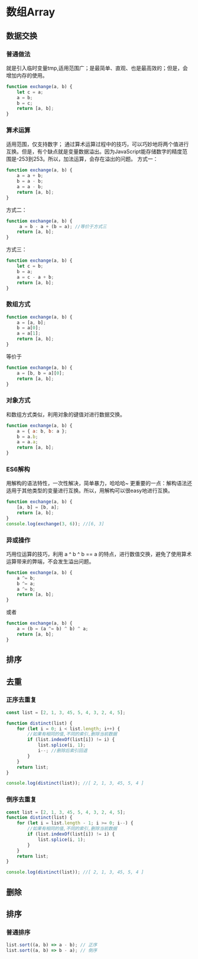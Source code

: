 # 数组Array

## 数据交换

### 普通做法
就是引入临时变量tmp,适用范围广；是最简单、直观、也是最高效的；但是，会增加内存的使用。
```js
function exchange(a, b) {
    let c = a;
    a = b;
    b = c;
    return [a, b];
}
```

### 算术运算
适用范围，仅支持数字；
通过算术运算过程中的技巧，可以巧妙地将两个值进行互换。但是，有个缺点就是变量数据溢出。因为JavaScript能存储数字的精度范围是-253到253。所以，加法运算，会存在溢出的问题。
方式一：
```js
function exchange(a, b) {
    a = a + b;
    b = a - b;
    a = a - b;
    return [a, b];
}

```
方式二：
```js
function exchange(a, b) {
     a = b - a + (b = a); //等价于方式三
    return [a, b];
}

```
方式三：
```js
function exchange(a, b) {
    let c = b;
    b = a;
    a = c - a + b;
    return [a, b];
}
```
### 数组方式
```js
function exchange(a, b) {
    a = [a, b]; 
    b = a[0];
    a = a[1];
    return [a, b];
}
```
等价于
```js
function exchange(a, b) {
    a = [b, b = a][0];
    return [a, b];
}
```
### 对象方式
和数组方式类似，利用对象的键值对进行数据交换。
```js
function exchange(a, b) {
    a = { a: b, b: a };
    b = a.b;
    a = a.a;
    return [a, b]; 
}
```

### ES6解构
用解构的语法特性，一次性解决，简单暴力，哈哈哈~
更重要的一点：解构语法还适用于其他类型的变量进行互换。所以，用解构可以很easy地进行互换。
```js
function exchange(a, b) {
    [a, b] = [b, a];
    return [a, b];
}
console.log(exchange(3, 6)); //[6, 3]
```

### 异或操作
巧用位运算的技巧，利用 a ^ b ^ b == a 的特点，进行数值交换，避免了使用算术运算带来的弊端，不会发生溢出问题。
```js
function exchange(a, b) {
    a ^= b;
    b ^= a;
    a ^= b;
    return [a, b];
}
```
或者
```js
function exchange(a, b) {
    a = (b = (a ^= b) ^ b) ^ a;
    return [a, b];
}
```


## 排序

## 去重

### 正序去重复
```js
const list = [2, 1, 3, 45, 5, 4, 3, 2, 4, 5];

function distinct(list) {
    for (let i = 0; i < list.length; i++) {
        //如果有相同的值,不同的索引,删除当前数据
        if (list.indexOf(list[i]) != i) {
            list.splice(i, 1);
            i--; //删除后索引回退
        }
    }
    return list;
}

console.log(distinct(list)); //[ 2, 1, 3, 45, 5, 4 ]
```

### 倒序去重复
```js
const list = [2, 1, 3, 45, 5, 4, 3, 2, 4, 5];
function distinct(list) {
    for (let i = list.length - 1; i >= 0; i--) {
        //如果有相同的值,不同的索引,删除当前数据
        if (list.indexOf(list[i]) != i) {
            list.splice(i, 1);
        }
    }
    return list;
}

console.log(distinct(list)); //[ 2, 1, 3, 45, 5, 4 ]
```

## 删除


## 排序
### 普通排序
```js
list.sort((a, b) => a - b); // 正序
list.sort((a, b) => b - a); // 倒序
```